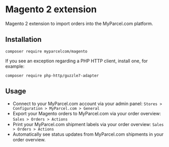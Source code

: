 # Magento 2 extension

Magento 2 extension to import orders into the MyParcel.com platform.

## Installation

```shell
composer require myparcelcom/magento
```

If you see an exception regarding a PHP HTTP client, install one, for example:

```shell
composer require php-http/guzzle7-adapter
```

## Usage

- Connect to your MyParcel.com account via your admin panel: `Stores > Configuration > MyParcel.com > General`
- Export your Magento orders to MyParcel.com via your order overview: `Sales > Orders > Actions`
- Print your MyParcel.com shipment labels via your order overview: `Sales > Orders > Actions`
- Automatically see status updates from MyParcel.com shipments in your order overview.
